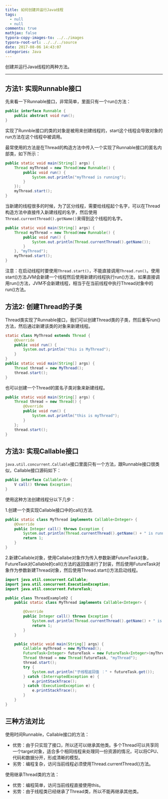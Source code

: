 ```yaml
---
title: 如何创建并运行Java线程
tags:
  - null
  - null
comments: true
mathjax: false
typora-copy-images-to: ../../images
typora-root-url: ../../../source
date: 2017-08-06 14:43:07
categories: Java
---
```


创建并运行Java线程的两种方法。

<!-- more -->

---

## 方法1: 实现Runnable接口

先来看一下Runnable接口，非常简单，里面只有一个run()方法：

```java
public interface Runnable {
    public abstract void run();
}

```

实现了Runnble接口的类的对象是被用来创建线程的，start这个线程会导致对象的run方法在这个线程中被调用。

最常使用的方法是在Thread的构造方法中传入一个实现了Runnable接口的匿名内部类，如下所示：

```java
public static void main(String[] args) {
    Thread myThread = new Thread(new Runnable() {
        public void run() {
            System.out.println("myThread is running");
        }
    });
    myThread.start();
}
```

当新建的线程很多的时候，为了区分线程，需要给线程起个名字，可以在Thread构造方法中直接传入新建线程的名字，然后使用`Thread.currentThread().getName()`来得到这个线程的名字。

```java
public static void main(String[] args) {
    Thread myThread = new Thread(new Runnable() {
        public void run() {
            System.out.println(Thread.currentThread().getName());
        }
    }, "myThread");
    myThread.start();
}
```

注意：在启动线程时要使用`Thread.start()`，不能直接调用`Thread.run()`。使用start()方法JVM会新建一个线程然后使用新建的线程执行run()方法，如果直接调用run()方法，JVM不会新建线程，相当于在当前线程中执行Thread对象中的run()方法。

## 方法2: 创建Thread的子类

Thread类实现了Runnable接口，我们可以创建Thread类的子类，然后重写run()方法，然后通过新建该类的对象来新建线程。

```java
static class MyThread extends Thread {
    @Override
    public void run() {
        System.out.println("this is MyThread");
    }
}
public static void main(String[] args) {
    Thread thread = new MyThread();
    thread.start();
}
```

也可以创建一个Thread的匿名子类对象来新建线程。

```java
public static void main(String[] args) {
    Thread thread = new Thread() {
        @Override
        public void run() {
            System.out.println("this is myThread");
        }
    };
    thread.start();
}
```

## 方法3: 实现Callable接口

`java.util.concurrent.Callable`接口里面只有一个方法，跟Runnable接口很类似，Callable接口源码如下：

```java
public interface Callable<V> {
    V call() throws Exception;
}
```

使用这种方法创建线程分以下几步：

1.创建一个类实现Callable接口中的call()方法.

```java
public static class MyThread implements Callable<Integer> {
    @Override
    public Integer call() throws Exception {
        System.out.println(Thread.currentThread().getName() + " is running");
        return 1;
    }
}
```

2.新建Callable对象，使用Callabe对象作为传入参数新建FutureTask对象，FutureTask对Callable的call()方法的返回值进行了封装，然后使用FutureTask对象作为参数新建Thread对象，然后使用Thread.start()方法启动线程。

```java
import java.util.concurrent.Callable;
import java.util.concurrent.ExecutionException;
import java.util.concurrent.FutureTask;

public class ThreadExample02 {
    public static class MyThread implements Callable<Integer> {

        @Override
        public Integer call() throws Exception {
            System.out.println(Thread.currentThread().getName() + " is running");
            return 1;
        }
    }

    public static void main(String[] args) {
        Callable myThread = new MyThread();
        FutureTask<Integer> futureTask = new FutureTask<Integer>(myThread);
        Thread thread = new Thread(futureTask, "myThread");
        thread.start();
        try {
            System.out.println("子线程返回值 ：" + futureTask.get());
        } catch (InterruptedException e) {
            e.printStackTrace();
        } catch (ExecutionException e) {
            e.printStackTrace();
        }
    }
}
```

## 三种方法对比

使用时间Runnable，Callable接口的方法：

- 优势：由于只实现了接口，所以还可以继承其他类。多个Thread可以共享同一个target对象，适合多个相同线程来处理同一份资源的情况，可以将CPU、代码和数据分开，形成清晰的模型。
- 劣势：编程复杂，访问当前线程必须使用Thread.currentThread()方法。

使用继承Thread类的方法：

- 优势：编程简单，访问当前线程直接使用this。
- 劣势：由于线程类已经继承了Thread类，所以不能再继承其他类。